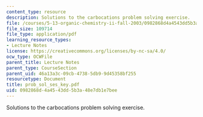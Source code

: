 ```yaml
---
content_type: resource
description: Solutions to the carbocations problem solving exercise.
file: /courses/5-13-organic-chemistry-ii-fall-2003/0982868d4a4543dd5b3a48e7db1e7bee_prob_sol_ses_key.pdf
file_size: 109714
file_type: application/pdf
learning_resource_types:
- Lecture Notes
license: https://creativecommons.org/licenses/by-nc-sa/4.0/
ocw_type: OCWFile
parent_title: Lecture Notes
parent_type: CourseSection
parent_uid: 46a13a3c-09cb-4738-5db9-9d45358bf255
resourcetype: Document
title: prob_sol_ses_key.pdf
uid: 0982868d-4a45-43dd-5b3a-48e7db1e7bee
---
```

Solutions to the carbocations problem solving exercise.